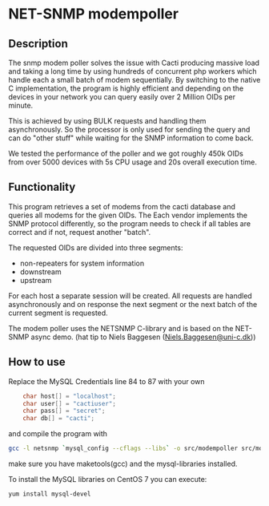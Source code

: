 # NET-SNMP modempoller

## Description
The snmp modem poller solves the issue with Cacti producing massive load and taking a long time by using hundreds of concurrent php workers which handle each a small batch of modem sequentially.
By switching to the native C implementation, the program is highly efficient and depending on the devices in your network you can query easily over 2 Million OIDs per minute.

This is achieved by using BULK requests and handling them asynchronously. So the processor is only used for sending the query and can do "other stuff" while waiting for the SNMP information to come back.

We tested the performance of the poller and we got roughly 450k OIDs from over 5000 devices with 5s CPU usage and 20s overall execution time.

## Functionality
This program retrieves a set of modems from the cacti database and queries all modems for the given OIDs. The Each vendor implements the SNMP protocol differently, so the program needs to check if all tables are correct and if not, request another "batch".


The requested OIDs are divided into three segments:
 * non-repeaters for system information
 * downstream
 * upstream

For each host a separate session will be created. All requests are handled asynchronously and on response the next segment or the next batch of the current segment is requested.

The modem poller uses the NETSNMP C-library and is based on the NET-SNMP async demo. (hat tip to Niels Baggesen (Niels.Baggesen@uni-c.dk))

## How to use

Replace the MySQL Credentials line 84 to 87 with your own

```C
    char host[] = "localhost";
    char user[] = "cactiuser";
    char pass[] = "secret";
    char db[] = "cacti";
```

and compile the program with

```bash
gcc -l netsnmp `mysql_config --cflags --libs` -o src/modempoller src/modempoller.c
```

make sure you have maketools(gcc) and the mysql-libraries installed.

To install the MySQL libraries on CentOS 7 you can execute:
```bash
yum install mysql-devel
```
